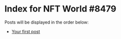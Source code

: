# Index for NFT World #8479
Posts will be displayed in the order below:

- [Your first post](./001-first.md)

